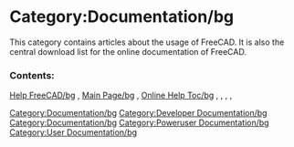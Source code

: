 # Category:Documentation/bg
This category contains articles about the usage of FreeCAD. It is also the central download list for the online documentation of FreeCAD.

### Contents:

[Help FreeCAD/bg](Help_FreeCAD/bg.md) , [Main Page/bg](Main_Page/bg.md) , [Online Help Toc/bg](Online_Help_Toc/bg.md) , , , ,

[Category:Documentation/bg](Category:Documentation/bg.md) [Category:Developer Documentation/bg](Category:Developer_Documentation/bg.md) [Category:Documentation/bg](Category:Documentation/bg.md) [Category:Poweruser Documentation/bg](Category:Poweruser_Documentation/bg.md) [Category:User Documentation/bg](Category:User_Documentation/bg.md)
